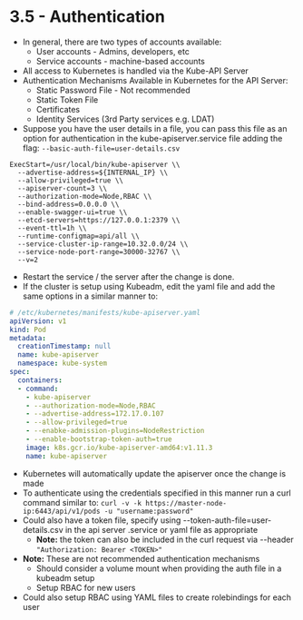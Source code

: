 # 3.5 - Authentication

- In general, there are two types of accounts available:
  - User accounts - Admins, developers, etc
  - Service accounts - machine-based accounts
- All access to Kubernetes is handled via the Kube-API Server
- Authentication Mechanisms Available in Kubernetes for the API Server:
  - Static Password File - Not recommended
  - Static Token File
  - Certificates
  - Identity Services (3rd Party services e.g. LDAT)
- Suppose you have the user details in a file, you can pass this file as an option for authentication in the kube-apiserver.service file adding the flag: `--basic-auth-file=user-details.csv`

```shell
ExecStart=/usr/local/bin/kube-apiserver \\
  --advertise-address=${INTERNAL_IP} \\
  --allow-privileged=true \\
  --apiserver-count=3 \\
  --authorization-mode=Node,RBAC \\
  --bind-address=0.0.0.0 \\
  --enable-swagger-ui=true \\
  --etcd-servers=https://127.0.0.1:2379 \\
  --event-ttl=1h \\
  --runtime-configmap=api/all \\
  --service-cluster-ip-range=10.32.0.0/24 \\
  --service-node-port-range=30000-32767 \\
  --v=2
```

- Restart the service / the server after the change is done.
- If the cluster is setup using Kubeadm, edit the yaml file and add the same options in a similar manner to:

```yaml
# /etc/kubernetes/manifests/kube-apiserver.yaml
apiVersion: v1
kind: Pod
metadata:
  creationTimestamp: null
  name: kube-apiserver
  namespace: kube-system
spec:
  containers:
  - command:
    - kube-apiserver
    - --authorization-mode=Node,RBAC
    - --advertise-address=172.17.0.107
    - --allow-privileged=true
    - --enabke-admission-plugins=NodeRestriction
    - --enable-bootstrap-token-auth=true
    image: k8s.gcr.io/kube-apiserver-amd64:v1.11.3
    name: kube-apiserver
```

- Kubernetes will automatically update the apiserver once the change is made
- To authenticate using the credentials specified in this manner run a curl command similar to: `curl -v -k https://master-node-ip:6443/api/v1/pods -u "username:password"`
- Could also have a token file, specify using --token-auth-file=user-details.csv in the
api server .service or yaml file as appropriate
  - **Note:** the token can also be included in the curl request via --header
`"Authorization: Bearer <TOKEN>"`
- **Note:** These are not recommended authentication mechanisms
  - Should consider a volume mount when providing the auth file in a kubeadm
setup
  - Setup RBAC for new users
- Could also setup RBAC using YAML files to create rolebindings for each user